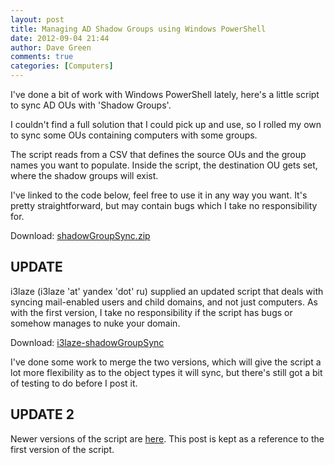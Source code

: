 ```yaml
---
layout: post
title: Managing AD Shadow Groups using Windows PowerShell
date: 2012-09-04 21:44
author: Dave Green
comments: true
categories: [Computers]
---
```

I've done a bit of work with Windows PowerShell lately, here's a little script to sync AD OUs with 'Shadow Groups'.

I couldn't find a full solution that I could pick up and use, so I rolled my own to sync some OUs containing computers with some groups.

The script reads from a CSV that defines the source OUs and the group names you want to populate. Inside the script, the destination OU gets set, where the shadow groups will exist.

I've linked to the code below, feel free to use it in any way you want. It's pretty straightforward, but may contain bugs which I take no responsibility for.

Download: [shadowGroupSync.zip](../assets/computers/shadowGroupSync.zip)

## UPDATE

i3laze (i3laze 'at' yandex 'dot' ru) supplied an updated script that deals with syncing mail-enabled users and child domains, and not just computers. As with the first version, I take no responsibility if the script has bugs or somehow manages to nuke your domain.

Download: [i3laze-shadowGroupSync](../assets/computers/i3laze-shadowGroupSync.zip)

I've done some work to merge the two versions, which will give the script a lot more flexibility as to the object types it will sync, but there's still got a bit of testing to do before I post it.

## UPDATE 2

Newer versions of the script are [here](http://tookitaway.co.uk/ad-shadow-groups-with-windows-powershell-an-update/). This post is kept as a reference to the first version of the script.
